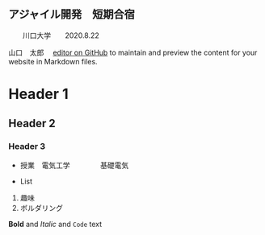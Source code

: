## アジャイル開発　短期合宿
　　川口大学　　2020.8.22

山口　太郎　
[editor on GitHub](https://github.com/Takajo-KUME/Intro1/edit/master/index.md) to maintain and preview the content for your website in Markdown files.

# Header 1
## Header 2
### Header 3

- 授業　電気工学
　　　　基礎電気
    
- List

1. 趣味
2. ボルダリング

**Bold** and _Italic_ and `Code` text
